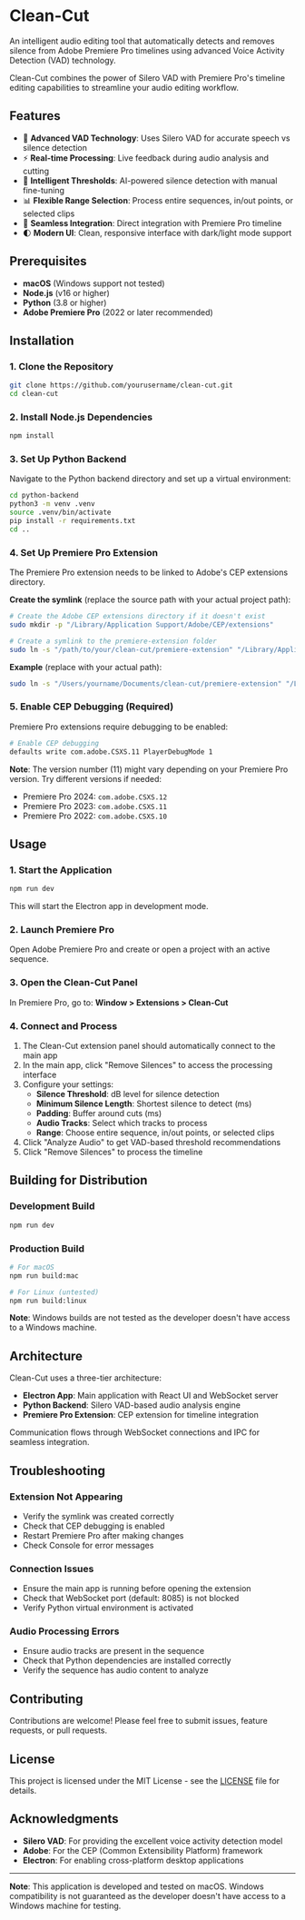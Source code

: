 # Clean-Cut

An intelligent audio editing tool that automatically detects and removes silence from Adobe Premiere Pro timelines using advanced Voice Activity Detection (VAD) technology.

Clean-Cut combines the power of Silero VAD with Premiere Pro's timeline editing capabilities to streamline your audio editing workflow.

## Features

- 🎤 **Advanced VAD Technology**: Uses Silero VAD for accurate speech vs silence detection
- ⚡ **Real-time Processing**: Live feedback during audio analysis and cutting
- 🎯 **Intelligent Thresholds**: AI-powered silence detection with manual fine-tuning
- 📊 **Flexible Range Selection**: Process entire sequences, in/out points, or selected clips
- 🔄 **Seamless Integration**: Direct integration with Premiere Pro timeline
- 🌓 **Modern UI**: Clean, responsive interface with dark/light mode support

## Prerequisites

- **macOS** (Windows support not tested)
- **Node.js** (v16 or higher)
- **Python** (3.8 or higher)
- **Adobe Premiere Pro** (2022 or later recommended)

## Installation

### 1. Clone the Repository

```bash
git clone https://github.com/yourusername/clean-cut.git
cd clean-cut
```

### 2. Install Node.js Dependencies

```bash
npm install
```

### 3. Set Up Python Backend

Navigate to the Python backend directory and set up a virtual environment:

```bash
cd python-backend
python3 -m venv .venv
source .venv/bin/activate
pip install -r requirements.txt
cd ..
```

### 4. Set Up Premiere Pro Extension

The Premiere Pro extension needs to be linked to Adobe's CEP extensions directory.

**Create the symlink** (replace the source path with your actual project path):

```bash
# Create the Adobe CEP extensions directory if it doesn't exist
sudo mkdir -p "/Library/Application Support/Adobe/CEP/extensions"

# Create a symlink to the premiere-extension folder
sudo ln -s "/path/to/your/clean-cut/premiere-extension" "/Library/Application Support/Adobe/CEP/extensions/com.cleancut.panel"
```

**Example** (replace with your actual path):

```bash
sudo ln -s "/Users/yourname/Documents/clean-cut/premiere-extension" "/Library/Application Support/Adobe/CEP/extensions/com.cleancut.panel"
```

### 5. Enable CEP Debugging (Required)

Premiere Pro extensions require debugging to be enabled:

```bash
# Enable CEP debugging
defaults write com.adobe.CSXS.11 PlayerDebugMode 1
```

**Note**: The version number (11) might vary depending on your Premiere Pro version. Try different versions if needed:

- Premiere Pro 2024: `com.adobe.CSXS.12`
- Premiere Pro 2023: `com.adobe.CSXS.11`
- Premiere Pro 2022: `com.adobe.CSXS.10`

## Usage

### 1. Start the Application

```bash
npm run dev
```

This will start the Electron app in development mode.

### 2. Launch Premiere Pro

Open Adobe Premiere Pro and create or open a project with an active sequence.

### 3. Open the Clean-Cut Panel

In Premiere Pro, go to:
**Window > Extensions > Clean-Cut**

### 4. Connect and Process

1. The Clean-Cut extension panel should automatically connect to the main app
2. In the main app, click "Remove Silences" to access the processing interface
3. Configure your settings:
   - **Silence Threshold**: dB level for silence detection
   - **Minimum Silence Length**: Shortest silence to detect (ms)
   - **Padding**: Buffer around cuts (ms)
   - **Audio Tracks**: Select which tracks to process
   - **Range**: Choose entire sequence, in/out points, or selected clips
4. Click "Analyze Audio" to get VAD-based threshold recommendations
5. Click "Remove Silences" to process the timeline

## Building for Distribution

### Development Build

```bash
npm run dev
```

### Production Build

```bash
# For macOS
npm run build:mac

# For Linux (untested)
npm run build:linux
```

**Note**: Windows builds are not tested as the developer doesn't have access to a Windows machine.

## Architecture

Clean-Cut uses a three-tier architecture:

- **Electron App**: Main application with React UI and WebSocket server
- **Python Backend**: Silero VAD-based audio analysis engine
- **Premiere Pro Extension**: CEP extension for timeline integration

Communication flows through WebSocket connections and IPC for seamless integration.

## Troubleshooting

### Extension Not Appearing

- Verify the symlink was created correctly
- Check that CEP debugging is enabled
- Restart Premiere Pro after making changes
- Check Console for error messages

### Connection Issues

- Ensure the main app is running before opening the extension
- Check that WebSocket port (default: 8085) is not blocked
- Verify Python virtual environment is activated

### Audio Processing Errors

- Ensure audio tracks are present in the sequence
- Check that Python dependencies are installed correctly
- Verify the sequence has audio content to analyze

## Contributing

Contributions are welcome! Please feel free to submit issues, feature requests, or pull requests.

## License

This project is licensed under the MIT License - see the [LICENSE](LICENSE) file for details.

## Acknowledgments

- **Silero VAD**: For providing the excellent voice activity detection model
- **Adobe**: For the CEP (Common Extensibility Platform) framework
- **Electron**: For enabling cross-platform desktop applications

---

**Note**: This application is developed and tested on macOS. Windows compatibility is not guaranteed as the developer doesn't have access to a Windows machine for testing.

